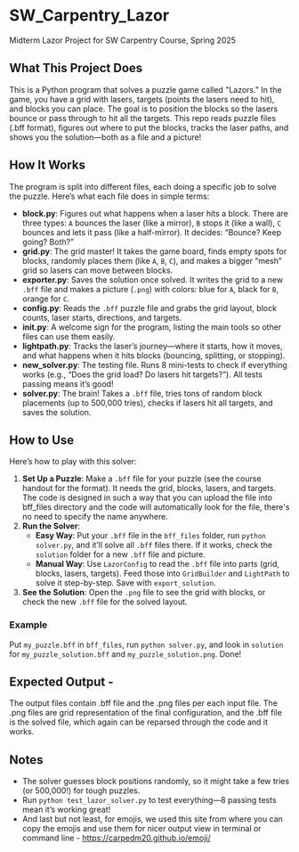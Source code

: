 # SW_Carpentry_Lazor
Midterm Lazor Project for SW Carpentry Course, Spring 2025

## What This Project Does
This is a Python program that solves a puzzle game called "Lazors." In the game, you have a grid with lasers, targets (points the lasers need to hit), and blocks you can place. The goal is to position the blocks so the lasers bounce or pass through to hit all the targets. This repo reads puzzle files (.bff format), figures out where to put the blocks, tracks the laser paths, and shows you the solution—both as a file and a picture!

## How It Works
The program is split into different files, each doing a specific job to solve the puzzle. Here’s what each file does in simple terms:

- **block.py**: Figures out what happens when a laser hits a block. There are three types: `A` bounces the laser (like a mirror), `B` stops it (like a wall), `C` bounces and lets it pass (like a half-mirror). It decides: “Bounce? Keep going? Both?”
- **grid.py**: The grid master! It takes the game board, finds empty spots for blocks, randomly places them (like `A`, `B`, `C`), and makes a bigger “mesh” grid so lasers can move between blocks.
- **exporter.py**: Saves the solution once solved. It writes the grid to a new `.bff` file and makes a picture (`.png`) with colors: blue for `A`, black for `B`, orange for `C`.
- **config.py**: Reads the `.bff` puzzle file and grabs the grid layout, block counts, laser starts, directions, and targets.
- **__init__.py**: A welcome sign for the program, listing the main tools so other files can use them easily.
- **lightpath.py**: Tracks the laser’s journey—where it starts, how it moves, and what happens when it hits blocks (bouncing, splitting, or stopping).
- **new_solver.py**: The testing file. Runs 8 mini-tests to check if everything works (e.g., “Does the grid load? Do lasers hit targets?”). All tests passing means it’s good!
- **solver.py**: The brain! Takes a `.bff` file, tries tons of random block placements (up to 500,000 tries), checks if lasers hit all targets, and saves the solution.

## How to Use
Here’s how to play with this solver:

1. **Set Up a Puzzle**: Make a `.bff` file for your puzzle (see the course handout for the format). It needs the grid, blocks, lasers, and targets. The code is designed in such a way that you can upload the file into bff_files directory and the code will automatically look for the file, there's no need to specify the name anywhere.
2. **Run the Solver**: 
   - **Easy Way**: Put your `.bff` file in the `bff_files` folder, run `python solver.py`, and it’ll solve all `.bff` files there. If it works, check the `solution` folder for a new `.bff` file and picture.
   - **Manual Way**: Use `LazorConfig` to read the `.bff` file into parts (grid, blocks, lasers, targets). Feed those into `GridBuilder` and `LightPath` to solve it step-by-step. Save with `export_solution`.
3. **See the Solution**: Open the `.png` file to see the grid with blocks, or check the new `.bff` file for the solved layout.

### Example
Put `my_puzzle.bff` in `bff_files`, run `python solver.py`, and look in `solution` for `my_puzzle_solution.bff` and `my_puzzle_solution.png`. Done!

## Expected Output - 

The output files contain .bff file and the .png files per each input file. The .png files are grid representation of the final configuration, and the .bff file is the solved file, which again can be reparsed through the code and it works. 

## Notes
- The solver guesses block positions randomly, so it might take a few tries (or 500,000!) for tough puzzles.
- Run `python test_lazor_solver.py` to test everything—8 passing tests mean it’s working great!
- And last but not least, for emojis, we used this site from where you can copy the emojis and use them for nicer output view in terminal or command line - https://carpedm20.github.io/emoji/
